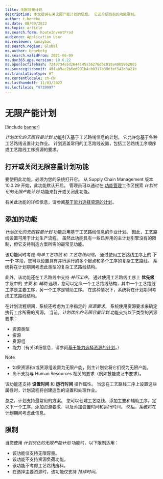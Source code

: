 ```yaml
---
title: 无限容量计划
description: 本文提供有关无限产能计划的信息。 它还介绍当前的功能限制。
author: t-benebo
ms.date: 08/09/2022
ms.topic: article
ms.search.form: RouteInventProd
audience: Application User
ms.reviewer: kamaybac
ms.search.region: Global
ms.author: benebotg
ms.search.validFrom: 2021-06-09
ms.dyn365.ops.version: 10.0.22
ms.openlocfilehash: 7249734e5d2644145a36276dbc818a40b5962805
ms.sourcegitcommit: 491ab9ae2b6ed991b4eb0317e396fef542d3a21b
ms.translationtype: HT
ms.contentlocale: zh-CN
ms.lasthandoff: 11/03/2022
ms.locfileid: "9739997"
---
```

# <a name="scheduling-with-infinite-capacity"></a>无限产能计划

[!include [banner](../../includes/banner.md)]

*计划优化的无限容量计划* 功能引入基于工艺路线信息的计划。 它允许您基于各种工艺路线设置计划作业。 计划涵盖常用的工艺路线设置，包括工艺路线工序顺序或工艺路线工序资源的要求。

## <a name="turn-the-infinite-capacity-scheduling-feature-on-or-off"></a>打开或关闭无限容量计划功能

要使用此功能，必须为您的系统打开它。 从 Supply Chain Management 版本 10.0.29 开始，此功能默认开启。 管理员可以通过在 [功能管理](../../../fin-ops-core/fin-ops/get-started/feature-management/feature-management-overview.md)工作区搜索 *计划优化的无限产能计划* 功能来打开或关闭此功能。

有关此功能的详细信息，请参阅[基于能力选择资源的计划](capability-based-scheduling.md)。

## <a name="added-functionality"></a>添加的功能

*计划优化的无限容量计划* 功能启用基于工艺路线信息的作业计划。 因此，工艺路线设置可用于计划生产流程。 虽然此功能具有一些已弃用的主计划引擎没有的限制，但它支持制造方案所需的最常见功能。

该功能同时考虑 *简单工艺路线* 和 *工艺路线网络*。 通过使用工艺路线工序上的 **下一个** 字段，您可以设置具有并行运行的多个起点和多个工序的复杂工艺路线。 系统将在计划期间考虑此类型的复杂工艺路线结构。

此外，该功能还在工艺路线中支持 *并行工序*。 通过使用工艺路线工序上 **优先级** 字段中的 *主要* 和 *辅助* 选项，您可以定义一个工艺路线结构，其中一个工艺路线工序是主要工序，另一个工序是辅助工序。 在这种情况下，系统将在计划期间考虑工艺路线结构。

在计划流程期间，系统还考虑为工序指定的 *资源要求*。 系统使用资源要求来确定执行工序所需的资源。 当前，*计划优化的无限容量计划* 功能支持以下类型的资源要求：

- 资源类型
- 资源
- 资源组
- 能力（有关详细信息，请参阅[基于能力选择资源的计划](capability-based-scheduling.md)。）

> [!NOTE]
>
> - 如果资源和/或资源组设置为无限产能，则主计划会将它们视为无限产能。
> - 尚不支持与 Human Resources 相关的要求（例如技能或证书要求）。

该功能还支持 **设置时间** 和 **运行时间** 操作属性。 当您在工艺路线工序上设置这些属性时，计划流程将创建适当的设置和处理作业。

总之，计划支持最常用的方案。 您可以创建工艺路线，添加主要和辅助工序，定义下一个工序，添加资源要求，以及添加设置时间和运行时间。 然后，系统将在计划期间考虑此信息。

## <a name="limitations"></a>限制

当您使用 *计划优化的无限产能计划* 功能时，以下限制适用：

- 该功能仅支持无限容量。
- 该功能不支持资源负荷功能。
- 该功能不考虑工艺路线废料。
- 在选择主要资源时，该功能仅支持 *持续时间*。
